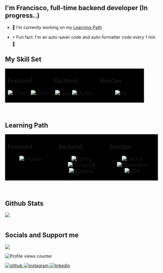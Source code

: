 ## <div align="left">I'm Francisco, full-time backend developer (In progress..)</div>  

- 🔭 I’m currently working on my [Learning-Path](#learning-path)  
  
- ⚡ Fun fact: I'm an auto-saver code and auto-formatter code every 1 min🤫  



## My Skill Set  
<table><tr><td valign="top" width="33%" style="background: black;">



### Frontend  
<div align="center">  

![HTML5](https://img.shields.io/badge/html5-%23E34F26.svg?style=for-the-badge&logo=html5&logoColor=white) 
![CSS3](https://img.shields.io/badge/css3-%231572B6.svg?style=for-the-badge&logo=css3&logoColor=white) 
</div>

</td><td valign="top" width="33%" style="background: black;">




### Backend  
<div align="center" >  

![Java](https://img.shields.io/badge/java-%23ED8B00.svg?style=for-the-badge&logo=openjdk&logoColor=white) 
![MySQL](https://img.shields.io/badge/mysql-%2300000f.svg?style=for-the-badge&logo=mysql&logoColor=white) 
</div>

</td><td valign="top" width="33%" style="background: black;">



### DevOps  
<div align="center"> 

![Git](https://img.shields.io/badge/GIT-E44C30?style=for-the-badge&logo=git&logoColor=white)  
</div>

</td></tr></table>  

<br/>  


## Learning Path 
<table><tr><td valign="top" width="33%" style="background: black;">



### Frontend  
<div align="center">  

![Angular](https://img.shields.io/badge/angular-%23DD0031.svg?style=for-the-badge&logo=angular&logoColor=white) 
</div>

</td><td valign="top" width="33%" style="background: black;">


### Backend  
<div align="center">

 ![Spring](https://img.shields.io/badge/spring-%236DB33F.svg?style=for-the-badge&logo=spring&logoColor=white)
  ![MongoDB](https://img.shields.io/badge/MongoDB-%234ea94b.svg?style=for-the-badge&logo=mongodb&logoColor=white) 
  ![Postgres](https://img.shields.io/badge/postgres-%23316192.svg?style=for-the-badge&logo=postgresql&logoColor=white)

</div>

</td><td valign="top" width="33%" style="background: black;">



### DevOps  
<div align="center">  

   ![Docker](https://img.shields.io/badge/docker-%230db7ed.svg?style=for-the-badge&logo=docker&logoColor=white) 
   ![Kubernetes](https://img.shields.io/badge/kubernetes-%23326ce5.svg?style=for-the-badge&logo=kubernetes&logoColor=white) 
    ![AWS](https://img.shields.io/badge/AWS-%23FF9900.svg?style=for-the-badge&logo=amazon-aws&logoColor=white)  
</div>

</td></tr></table>  

<br/>  


## Github Stats  
<div align="left"><img src="https://github-readme-stats.vercel.app/api/top-langs/?username=fr4ncisx&hide_border=false&layout=compact&theme=tokyonight" align="center" /></div>  

<br/>  


## Socials and Support me 
<div align="left">
            <a href="https://paypal.me/devfr4ncisx" target="_blank" style="display: inline-block;">
                <img
                    src="https://img.shields.io/badge/Donate-PayPal-blue.svg?style=flat-square&logo=paypal" 
                    align="left"
                />
            </a></div>
<div align="left">
  
  ![Profile views counter](https://komarev.com/ghpvc/?username=fr4ncisx&&style=flat-square)
  
</div> 
<div align="left">
<a href="https://github.com/fr4ncisx" target="_blank">
<img src=https://img.shields.io/badge/github-%2324292e.svg?&style=for-the-badge&logo=github&logoColor=white alt=github style="margin-bottom: 5px;" />
</a>
<a href="https://instagram.com/fr4ncisx" target="_blank">
<img src=https://img.shields.io/badge/instagram-%23000000.svg?&style=for-the-badge&logo=instagram&logoColor=white alt=instagram style="margin-bottom: 5px;" />
</a>
<a href="https://linkedin.com/in/franciscosaurit" target="_blank">
<img src=https://img.shields.io/badge/linkedin-%231E77B5.svg?&style=for-the-badge&logo=linkedin&logoColor=white alt=linkedin style="margin-bottom: 5px;" />
</a>  
  
</div>  
